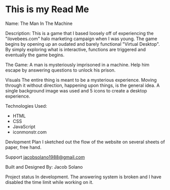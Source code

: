 # This is my Read Me

Name:
The Man In The Machine

Description:
This is a game that I based loosely off of experiencing the "ilovebees.com" halo marketing campaign when I was young.
The game begins by opening up an oudated and barely functional "Virtual Desktop". 
By simply exploring what is interactive, functions are triggered and eventually the game begins.

The Game:
A man is mysteriously imprisoned in a machine. Help him escape by answering questions to unlock his prison.

Visuals
The entire thing is meant to be a mysterious experience. Moving through it without direction, happening upon things, is the general idea. A single background image was used and 5 icons to create a desktop experience.

Technologies Used:
- HTML
- CSS
- JavaScript
- iconmonstr.com

Devlopment Plan
I sketched out the flow of the website on several sheets of paper, free hand.

Support
jacobsolano1988@gmail.com

Built and Designed By:
Jacob Solano

Project status
In development. The answering system is broken and I have disabled the time limit while working on it. 